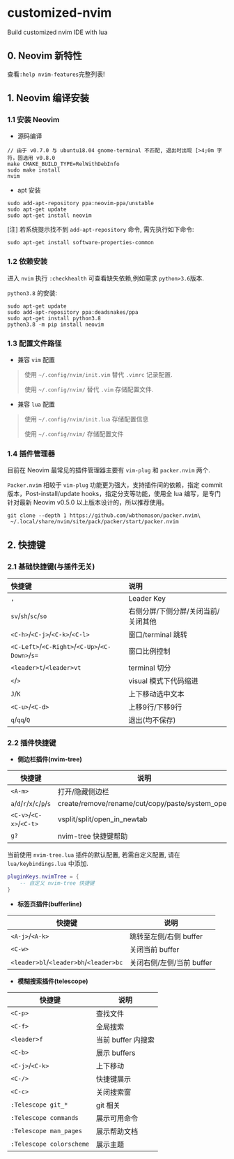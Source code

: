 # customized-nvim
Build customized nvim IDE with lua

## 0. Neovim 新特性

查看`:help nvim-features`完整列表!

## 1. Neovim 编译安装

### 1.1 安装 Neovim

- 源码编译

```shell
// 由于 v0.7.0 与 ubuntu18.04 gnome-terminal 不匹配, 退出时出现 [>4;0m 字符，固选用 v0.8.0
make CMAKE_BUILD_TYPE=RelWithDebInfo
sudo make install
nvim
```

- apt 安装

```shell
sudo add-apt-repository ppa:neovim-ppa/unstable
sudo apt-get update
sudo apt-get install neovim
```

[注] 若系统提示找不到 `add-apt-repository` 命令, 需先执行如下命令:

```shell
sudo apt-get install software-properties-common
```

### 1.2 依赖安装

进入 `nvim` 执行 `:checkhealth` 可查看缺失依赖,例如需求 `python>3.6`版本.

`python3.8` 的安装:

```shell
sudo apt-get update
sudo add-apt-repository ppa:deadsnakes/ppa
sudo apt-get install python3.8
python3.8 -m pip install neovim
```

### 1.3 配置文件路径

- 兼容 `vim` 配置

> 使用 `~/.config/nvim/init.vim` 替代 `.vimrc` 记录配置.
>
> 使用 `~/.config/nvim/` 替代 `.vim` 存储配置文件.

- 兼容 `lua` 配置

> 使用 `~/.config/nvim/init.lua` 存储配置信息
>
> 使用 `~/.config/nvim/` 存储配置文件

### 1.4 插件管理器

目前在 Neovim 最常见的插件管理器主要有 `vim-plug` 和 `packer.nvim` 两个.

`Packer.nvim` 相较于 `vim-plug` 功能更为强大，支持插件间的依赖，指定 commit 版本，Post-install/update hooks，指定分支等功能，使用全 lua 编写，是专门针对最新 Neovim v0.5.0 以上版本设计的，所以推荐使用。

```shell
git clone --depth 1 https://github.com/wbthomason/packer.nvim\
 ~/.local/share/nvim/site/pack/packer/start/packer.nvim
```

## 2. 快捷键

### 2.1 基础快捷键(与插件无关)

| 快捷键                                          | 说明                                |
| :---------------------------------------------- | :---------------------------------- |
| `,`                                             | Leader Key                          |
| `sv`/`sh`/`sc`/`so`                             | 右侧分屏/下侧分屏/关闭当前/关闭其他 |
| `<C-h>`/`<C-j>`/`<C-k>`/`<C-l>`                 | 窗口/terminal 跳转                  |
| `<C-Left>`/`<C-Right>`/`<C-Up>`/`<C-Down>`/`s=` | 窗口比例控制                        |
| `<leader>t`/`<leader>vt`                        | terminal 切分                       |
| `<`/`>`                                         | visual 模式下代码缩进               |
| `J`/`K`                                         | 上下移动选中文本                    |
| `<C-u>`/`<C-d>`                                 | 上移9行/下移9行                     |
| `q`/`qq`/`Q`                                    | 退出(均不保存)                      |

### 2.2 插件快捷键

- **侧边栏插件(nvim-tree)**

| 快捷键                      | 说明                                            |
| --------------------------- | ----------------------------------------------- |
| `<A-m>`                     | 打开/隐藏侧边栏                                 |
| `a`/`d`/`r`/`x`/`c`/`p`/`s` | create/remove/rename/cut/copy/paste/system_open |
| `<C-v>`/`<C-x>`/`<C-t>`     | vsplit/split/open_in_newtab                     |
| `g?`                        | nvim-tree 快捷键帮助                            |

当前使用 `nvim-tree.lua` 插件的默认配置, 若需自定义配置, 请在 `lua/keybindings.lua` 中添加.

```lua
pluginKeys.nvimTree = {
    -- 自定义 nvim-tree 快捷键
}
```

- **标签页插件(bufferline)**

| 快捷键                                 | 说明                      |
| -------------------------------------- | ------------------------- |
| `<A-j>`/`<A-k>`                        | 跳转至左侧/右侧 buffer    |
| `<C-w>`                                | 关闭当前 buffer           |
| `<leader>bl`/`<leader>bh`/`<leader>bc` | 关闭右侧/左侧/当前 buffer |

- **模糊搜索插件(telescope)**

| 快捷键                   | 说明               |
| ------------------------ | ------------------ |
| `<C-p>`                  | 查找文件           |
| `<C-f>`                  | 全局搜索           |
| `<leader>f`              | 当前 buffer 内搜索 |
| `<C-b>`                  | 展示 buffers       |
| `<C-j>`/`<C-k>`          | 上下移动           |
| `<C-/>`                  | 快捷键展示         |
| `<C-c>`                  | 关闭搜索窗         |
| `:Telescope git_*`       | git 相关           |
| `:Telescope commands`    | 展示可用命令       |
| `:Telescope man_pages`   | 展示帮助文档       |
| `:Telescope colorscheme` | 展示主题           |
